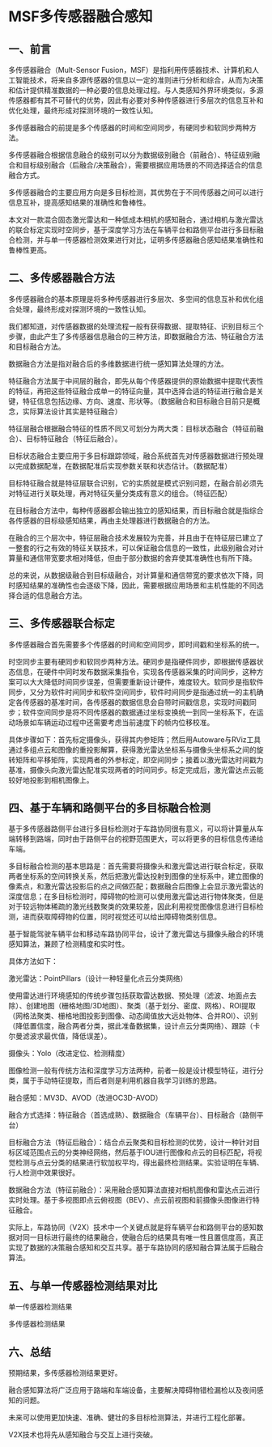 # MSF多传感器融合感知

## 一、前言

多传感器融合（Mult-Sensor Fusion，MSF）是指利用传感器技术、计算机和人工智能技术，将来自多源传感器的信息以一定的准则进行分析和综合，从而为决策和估计提供精准数据的一种必要的信息处理过程。与人类感知外界环境类似，多源传感器都有其不可替代的优势，因此有必要对多种传感器进行多层次的信息互补和优化处理，最终形成对探测环境的一致性认知。

多传感器融合的前提是多个传感器的时间和空间同步，有硬同步和软同步两种方法。

多传感器融合根据信息融合的级别可以分为数据级别融合（前融合）、特征级别融合和目标级别融合（后融合/决策融合），需要根据应用场景的不同选择适合的信息融合方式。

多传感器融合的主要应用方向是多目标检测，其优势在于不同传感器之间可以进行信息互补，提高感知结果的准确性和鲁棒性。

本文对一款混合固态激光雷达和一种低成本相机的感知融合，通过相机与激光雷达的联合标定实现时空同步，基于深度学习方法在车辆平台和路侧平台进行多目标融合检测，并与单一传感器检测效果进行对比，证明多传感器融合感知结果准确性和鲁棒性更高。

## 二、多传感器融合方法

多传感器融合的基本原理是将多种传感器进行多层次、多空间的信息互补和优化组合处理，最终形成对探测环境的一致性认知。

我们都知道，对传感器数据的处理流程一般有获得数据、提取特征、识别目标三个步骤，由此产生了多传感器信息融合的三种方法，即数据融合方法、特征融合方法和目标融合方法。

数据融合方法是指对融合后的多维数据进行统一感知算法处理的方法。

特征融合方法属于中间层的融合，即先从每个传感器提供的原始数据中提取代表性的特征，再把这些特征融合成单一的特征向量，其中选择合适的特征进行融合是关键，特征信息包括边缘、方向、速度、形状等。（数据融合和目标融合目前只是概念，实际算法设计其实是特征融合）

特征层融合根据融合特征的性质不同又可划分为两大类：目标状态融合（特征前融合）、目标特征融合（特征后融合）。

目标状态融合主要应用于多目标跟踪领域，融合系统首先对传感器数据进行预处理以完成数据配准，在数据配准后实现参数关联和状态估计。（数据配准）

目标特征融合就是特征层联合识别，它的实质就是模式识别问题，在融合前必须先对特征进行关联处理，再对特征矢量分类成有意义的组合。（特征匹配）

在目标融合方法中，每种传感器都会输出独立的感知结果，而目标融合就是指综合各传感器的目标级感知结果，再由主处理器进行数据融合的方法。

在融合的三个层次中，特征层融合技术发展较为完善，并且由于在特征层已建立了一整套的行之有效的特征关联技术，可以保证融合信息的一致性，此级别融合对计算量和通信带宽要求相对降低，但由于部分数据的舍弃使其准确性也有所下降。

总的来说，从数据级融合到目标级融合，对计算量和通信带宽的要求依次下降，同时感知结果的准确性也会逐级下降，因此，需要根据应用场景和主机性能的不同选择合适的信息融合方法。


## 三、多传感器联合标定

多传感器融合首先需要多个传感器的时间和空间同步，即时间戳和坐标系的统一。

时空同步主要有硬同步和软同步两种方法。硬同步是指硬件同步，即根据传感器状态信息，在硬件中同时发布数据采集指令，实现各传感器采集的时间同步，这种方案可以大大降低时间同步误差，但需要重新设计硬件，难度较大。软同步是指软件同步，又分为软件时间同步和软件空间同步，软件时间同步是指通过统一的主机确定各传感器的基准时间，各传感器的数据信息会自带时间戳信息，实现时间戳同步；软件空间同步是将不同传感器的数据通过坐标变换统一到同一坐标系下，在运动场景如车辆运动过程中还需要考虑当前速度下的帧内位移校准。

具体步骤如下：首先标定摄像头，获得其内参矩阵；然后用Autoware与RViz工具通过多组点云和图像的重投影解算，获得激光雷达坐标系与摄像头坐标系之间的旋转矩阵和平移矩阵，实现两者的外参标定，即空间同步；接着以激光雷达时间戳为基准，摄像头向激光雷达配准实现两者的时间同步。标定完成后，激光雷达点云能较好地投影到相机图像上。

## 四、基于车辆和路侧平台的多目标融合检测

基于多传感器路侧平台进行多目标检测对于车路协同很有意义，可以将计算量从车端转移到路端，同时由于路侧平台的视野范围更大，可以将更多的目标信息传递给车端。

多目标融合检测的基本思路是：首先需要将摄像头和激光雷达进行联合标定，获取两者坐标系的空间转换关系，然后把激光雷达投射到图像的坐标系中，建立图像的像素点，和激光雷达投影后的点之间做匹配；数据融合后图像上会显示激光雷达的深度信息；在多目标检测时，障碍物的检测可以使用激光雷达进行物体聚类，但是对于较远物体稀疏的激光线数聚类的效果较差，因此利用视觉图像信息进行目标检测，进而获取障碍物的位置，同时视觉还可以给出障碍物类别信息。

基于智能驾驶车辆平台和移动车路协同平台，设计了激光雷达与摄像头融合的环境感知算法，兼顾了检测精度和实时性。

具体方法如下：

激光雷达：PointPillars（设计一种轻量化点云分类网络）

使用雷达进行环境感知的传统步骤包括获取雷达数据、预处理（滤波、地面点去除）、创建地图（栅格地图/3D地图）、聚类（基于划分、密度、网格）、ROI提取（网格法聚类、栅格地图投影到图像、动态阈值放大远处物体、合并ROI）、识别（降低置信度，融合两者分类，据此准备数据集，设计点云分类网络）、跟踪（卡尔曼滤波求最优值，降低误差）。

摄像头：Yolo（改进定位、检测精度）

图像检测一般有传统方法和深度学习方法两种，前者一般是设计模型特征，进行分类，属于手动特征提取，而后者则是利用机器自我学习训练的思路。

融合感知：MV3D、AVOD（改进OC3D-AVOD）

融合方式选择：特征融合（首选成熟）、数据融合（车辆平台）、目标融合（路侧平台）

目标融合方法（特征后融合）：结合点云聚类和目标检测的优势，设计一种针对目标区域范围点云的分类神经网络，然后基于IOU进行图像和点云的目标匹配，将视觉检测与点云分类的结果进行软加权平均，得出最终检测结果。实验证明在车辆、行人检测中效果很好。

数据融合方法（特征前融合）：采用融合感知算法直接对相机图像和雷达点云进行实时处理。基于多视图即点云俯视图（BEV）、点云前视图和前摄像头图像进行特征融合。

实际上，车路协同（V2X）技术中一个关键点就是将车辆平台和路侧平台的感知数据对同一目标进行最终的结果融合，使融合后的结果具有唯一性且置信度高，真正实现了数据的决策融合感知和交互共享。基于车路协同的感知融合算法属于后融合算法。

## 五、与单一传感器检测结果对比

单一传感器检测结果

多传感器检测结果

## 六、总结

预期结果，多传感器检测结果更好。

融合感知算法将广泛应用于路端和车端设备，主要解决障碍物错检漏检以及夜间感知的问题。

未来可以使用更加快速、准确、健壮的多目标检测算法，并进行工程化部署。

V2X技术也将先从感知融合与交互上进行突破。